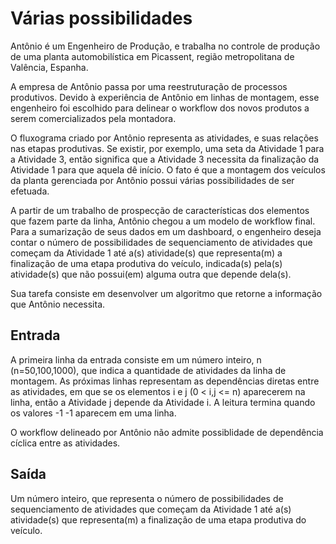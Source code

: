 # Várias possibilidades
Antônio é um Engenheiro de Produção, e trabalha no controle de produção de uma planta automobilística em Picassent, região metropolitana de Valência, Espanha.

A empresa de Antônio passa por uma reestruturação de processos produtivos. Devido à experiência de Antônio em linhas de montagem, esse engenheiro foi escolhido para delinear o workflow dos novos produtos a serem comercializados pela montadora.

O fluxograma criado por Antônio representa as atividades, e suas relações nas etapas produtivas. Se existir, por exemplo, uma seta da Atividade 1 para a Atividade 3, então significa que a Atividade 3 necessita da finalização da Atividade 1 para que aquela dê início. O fato é que a montagem dos veículos da planta gerenciada por Antônio possui várias possibilidades de ser efetuada.

A partir de um trabalho de prospecção de características dos elementos que fazem parte da linha, Antônio chegou a um modelo de workflow final. Para a sumarização de seus dados em um dashboard, o engenheiro deseja contar o número de possibilidades de sequenciamento de atividades que começam da Atividade 1 até a(s) atividade(s) que representa(m) a finalização de uma etapa produtiva do veículo, indicada(s) pela(s) atividade(s) que não possui(em) alguma outra que depende dela(s).

Sua tarefa consiste em desenvolver um algoritmo que retorne a informação que Antônio necessita.

## Entrada
A primeira linha da entrada consiste em um número inteiro, n (n=50,100,1000), que indica a quantidade de atividades da linha de montagem. As próximas linhas representam as dependências diretas entre as atividades, em que se os elementos i e j (0 < i,j <= n) aparecerem na linha, então a Atividade j depende da Atividade i. A leitura termina quando os valores -1 -1 aparecem em uma linha.

O workflow delineado por Antônio não admite possiblidade de dependência cíclica entre as atividades.

## Saída
Um número inteiro, que representa o número de possibilidades de sequenciamento de atividades que começam da Atividade 1 até a(s) atividade(s) que representa(m) a finalização de uma etapa produtiva do veículo.
